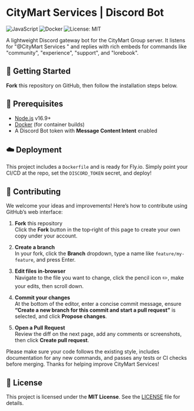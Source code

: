 # CityMart Services | Discord Bot

![JavaScript](https://img.shields.io/badge/Language-JavaScript-yellow.svg)  ![Docker](https://img.shields.io/badge/Container-Docker-blue.svg)  ![License: MIT](https://img.shields.io/badge/License-MIT-green.svg)

A lightweight Discord gateway bot for the CityMart Group server. It listens for "@CityMart Services <keyword>" and replies with rich embeds for commands like "community", "experience", "support", and "lorebook".

## 🚀 Getting Started

**Fork** this repository on GitHub, then follow the installation steps below.

## 🔧 Prerequisites

- [Node.js](https://nodejs.org/) v16.9+  
- [Docker](https://www.docker.com/) (for container builds)  
- A Discord Bot token with **Message Content Intent** enabled  

## ☁️ Deployment

This project includes a `Dockerfile` and is ready for Fly.io. Simply point your CI/CD at the repo, set the `DISCORD_TOKEN` secret, and deploy!

## 🤝 Contributing

We welcome your ideas and improvements! Here’s how to contribute using GitHub’s web interface:

1. **Fork** this repository  
   Click the **Fork** button in the top‑right of this page to create your own copy under your account.

2. **Create a branch**  
   In your fork, click the **Branch** dropdown, type a name like `feature/my-feature`, and press Enter.

3. **Edit files in‑browser**  
   Navigate to the file you want to change, click the pencil icon ✏️, make your edits, then scroll down.

4. **Commit your changes**  
   At the bottom of the editor, enter a concise commit message, ensure **“Create a new branch for this commit and start a pull request”** is selected, and click **Propose changes**.

5. **Open a Pull Request**  
   Review the diff on the next page, add any comments or screenshots, then click **Create pull request**.

Please make sure your code follows the existing style, includes documentation for any new commands, and passes any tests or CI checks before merging. Thanks for helping improve CityMart Services!

## 📄 License

This project is licensed under the **MIT License**. See the [LICENSE](LICENSE) file for details.
